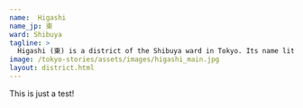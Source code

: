 ```yaml
---
name:  Higashi
name_jp: 東
ward: Shibuya
tagline: >
  Higashi (東) is a district of the Shibuya ward in Tokyo. Its name literally means East. Higashi is primarily a residential district with few shops, bars and restaurants; it's however comfortably located between Hirō, Ebisu and Daikanyama. The two nearest stations are Shibuya (10 minutes) and Ebisu (10 minute).
image: /tokyo-stories/assets/images/higashi_main.jpg
layout: district.html
---
```

This is just a test!
